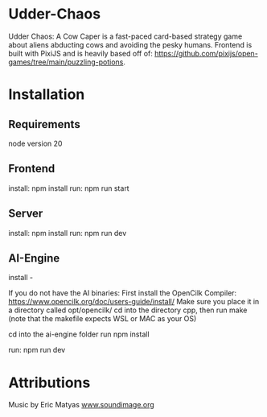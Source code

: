 # Udder-Chaos
Udder Chaos: A Cow Caper is a fast-paced card-based strategy game about aliens abducting cows and avoiding the pesky humans.
Frontend is built with PixiJS and is heavily based off of: https://github.com/pixijs/open-games/tree/main/puzzling-potions.

# Installation
## Requirements
node version 20

## Frontend
install: npm install
run: npm run start

## Server
install: npm install
run: npm run dev

## AI-Engine
install - 

If you do not have the AI binaries:
    First install the OpenCilk Compiler: https://www.opencilk.org/doc/users-guide/install/
    Make sure you place it in a directory called opt/opencilk/
    cd into the directory cpp, then run make (note that the makefile expects WSL or MAC as your OS)

cd into the ai-engine folder
run npm install

run: npm run dev

# Attributions
Music by Eric Matyas
www.soundimage.org